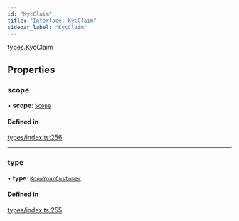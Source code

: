 ```yaml
---
id: "KycClaim"
title: "Interface: KycClaim"
sidebar_label: "KycClaim"
---
```


[types](../../../modules/Types/Types.md).KycClaim

## Properties

### scope

• **scope**: [`Scope`](../Scope/Scope.md)

#### Defined in

[types/index.ts:256](https://github.com/PolymeshAssociation/polymesh-sdk/blob/b6f9fb883/src/types/index.ts#L256)

___

### type

• **type**: [`KnowYourCustomer`](../../../enums/Types/ClaimType/ClaimType.md#knowyourcustomer)

#### Defined in

[types/index.ts:255](https://github.com/PolymeshAssociation/polymesh-sdk/blob/b6f9fb883/src/types/index.ts#L255)
